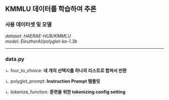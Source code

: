 ## KMMLU 데이터를 학습하여 추론

### 사용 데이터셋 및 모델
*dataset: HAERAE-HUB/KMMLU* <br>
*model: EleutherAI/polyglot-ko-1.3b*

---

### data.py
ㄴ four_to_choice: **네 개의 선택지를 하나의 리스트로 합쳐서 반환** 

ㄴ polyglot_prompt: **Instruction Prompt 템플릿**

ㄴ tokenize_function: **훈련을 위한 tokenizing config setting**
